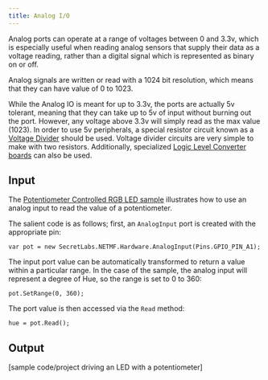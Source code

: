 ```yaml
---
title: Analog I/O
---
```


Analog ports can operate at a range of voltages between 0 and 3.3v, which is especially useful when reading analog sensors that supply their data as a voltage reading, rather than a digital signal which is represented as binary on or off.

Analog signals are written or read with a 1024 bit resolution, which means that they can have value of 0 to 1023. 

While the Analog IO is meant for up to 3.3v, the ports are actually 5v tolerant, meaning that they can take up to 5v of input without burning out the port. However, any voltage above 3.3v will simply read as the max value (1023). In order to use 5v peripherals, a special resistor circuit known as a [Voltage Divider](https://learn.sparkfun.com/tutorials/voltage-dividers) should be used. Voltage divider circuits are very simple to make with two resistors. Additionally, specialized [Logic Level Converter boards](https://www.sparkfun.com/products/12009) can also be used.


## Input

The [Potentiometer Controlled RGB LED sample](/Samples/Netduino/PotentiometerControlled_RgbLed/) illustrates how to use an analog input to read the value of a potentiometer.

The salient code is as follows; first, an `AnalogInput` port is created with the appropriate pin:

```
var pot = new SecretLabs.NETMF.Hardware.AnalogInput(Pins.GPIO_PIN_A1);
```

The input port value can be automatically transformed to return a value within a particular range. In the case of the sample, the analog input will represent a degree of Hue, so the range is set to 0 to 360:

```
pot.SetRange(0, 360);
```

The port value is then accessed via the `Read` method:

```
hue = pot.Read();
```

## Output
[sample code/project driving an LED with a potentiometer]
